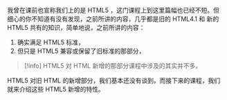 我曾在课前也宣称我们上的是 HTML5 ，这门课程上到这里篇幅也已经不短。但细心的你不知道有没有发现，之前所讲的内容，几乎都是旧的 HTML4.1 和 新的 HTML5 共有的知识，简单地说，之前所讲的内容：

1.  确实满足 HTML5 标准，
2.  但只是 HTML5 兼容或保留了旧标准的那部分，

>[!info]
> HTML5 对 HTML 新增的那部分课程中涉及的其实并不多。

HTML5 对旧 HTML  的新增部分，我们基本还没有谈到，而接下来的课程，我们就来介绍这些 HTML5 新增的特性。
